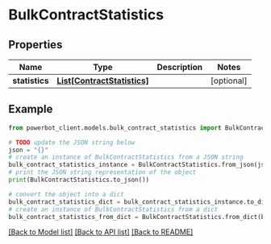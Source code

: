 # BulkContractStatistics


## Properties

Name | Type | Description | Notes
------------ | ------------- | ------------- | -------------
**statistics** | [**List[ContractStatistics]**](ContractStatistics.md) |  | [optional] 

## Example

```python
from powerbot_client.models.bulk_contract_statistics import BulkContractStatistics

# TODO update the JSON string below
json = "{}"
# create an instance of BulkContractStatistics from a JSON string
bulk_contract_statistics_instance = BulkContractStatistics.from_json(json)
# print the JSON string representation of the object
print(BulkContractStatistics.to_json())

# convert the object into a dict
bulk_contract_statistics_dict = bulk_contract_statistics_instance.to_dict()
# create an instance of BulkContractStatistics from a dict
bulk_contract_statistics_from_dict = BulkContractStatistics.from_dict(bulk_contract_statistics_dict)
```
[[Back to Model list]](../README.md#documentation-for-models) [[Back to API list]](../README.md#documentation-for-api-endpoints) [[Back to README]](../README.md)


